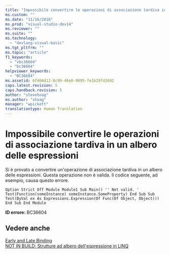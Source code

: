 ```yaml
---
title: "Impossibile convertire le operazioni di associazione tardiva in un albero delle espressioni | Microsoft Docs"
ms.custom: ""
ms.date: "11/16/2016"
ms.prod: "visual-studio-dev14"
ms.reviewer: ""
ms.suite: ""
ms.technology: 
  - "devlang-visual-basic"
ms.tgt_pltfrm: ""
ms.topic: "article"
f1_keywords: 
  - "vbc36604"
  - "bc36604"
helpviewer_keywords: 
  - "BC36604"
ms.assetid: 6fd66d12-8c99-46e0-9095-fe1b29fd2692
caps.latest.revision: 5
caps.handback.revision: 5
author: "stevehoag"
ms.author: "shoag"
manager: "wpickett"
translationtype: Human Translation
---
```

# Impossibile convertire le operazioni di associazione tardiva in un albero delle espressioni
Si è provato a convertire un'operazione di associazione tardiva in un albero delle espressioni. Questa operazione non è valida. Il codice seguente, ad esempio, causa questo errore.  
  
```vb#  
Option Strict Off Module Module1 Sub Main() '' Not valid. ' Test(Function(someInstance) someInstance.SomeProperty) End Sub Sub Test(ByVal ex As Expressions.Expression(Of Func(Of Object, Object))) End Sub End Module  
```  
  
 **ID errore:** BC36604  
  
## Vedere anche  
 [Early and Late Binding](../../visual-basic/programming-guide/language-features/early-late-binding/early-and-late-binding.md)   
 [NOT IN BUILD: Strutture ad albero dell'espressione in LINQ](http://msdn.microsoft.com/it-it/1a2e8e74-4bbc-45ab-9a46-2b6cfce3bcb2)